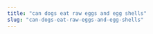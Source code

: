 ```yaml
---
title: "can dogs eat raw eggs and egg shells"
slug: "can-dogs-eat-raw-eggs-and-egg-shells"
---
```


